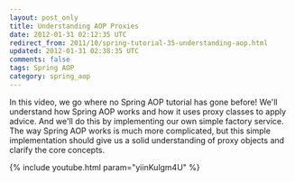 ```yaml
---           
layout: post_only
title: Understanding AOP Proxies
date: 2012-01-31 02:12:35 UTC
redirect_from: 2011/10/spring-tutorial-35-understanding-aop.html
updated: 2012-01-31 02:38:35 UTC
comments: false
tags: Spring AOP
category: spring_aop
---
```


In this video, we go where no Spring AOP tutorial has gone before! We'll understand how Spring AOP works and how it uses proxy classes to apply advice. And we'll do this by implementing our own simple factory service. The way Spring AOP works is much more complicated, but this simple implementation should give us a solid understanding of proxy objects and clarify the core concepts.

{% include youtube.html param="yiinKulgm4U" %}